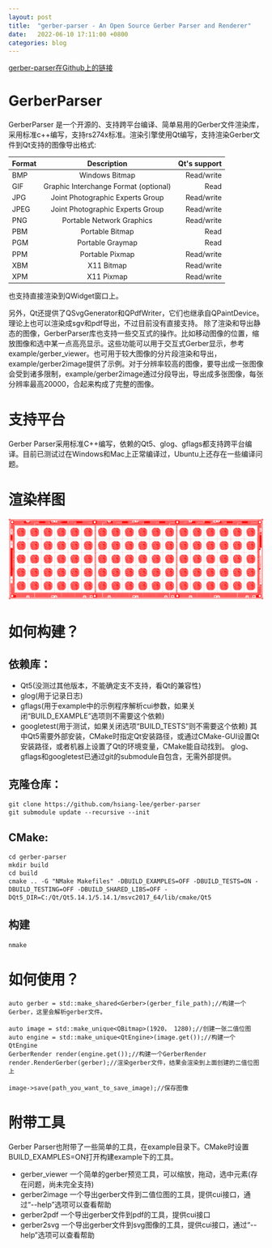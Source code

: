 ```yaml
---
layout: post
title:  "gerber-parser - An Open Source Gerber Parser and Renderer"
date:   2022-06-10 17:11:00 +0800
categories: blog
---
```



[gerber-parser在Github上的链接](https://github.com/hsiang-lee/gerber-parser)

# GerberParser
GerberParser 是一个开源的、支持跨平台编译、简单易用的Gerber文件渲染库，采用标准c++编写，支持rs274x标准。渲染引擎使用Qt编写，支持渲染Gerber文件到Qt支持的图像导出格式:

Format|Description|Qt's support
---|:--:|---:
BMP|Windows Bitmap|Read/write
GIF|Graphic Interchange Format (optional)|Read
JPG|Joint Photographic Experts Group|Read/write
JPEG|Joint Photographic Experts Group|Read/write
PNG|Portable Network Graphics|Read/write
PBM|Portable Bitmap|Read
PGM|Portable Graymap|Read
PPM|Portable Pixmap|Read/write
XBM|X11 Bitmap|Read/write
XPM|X11 Pixmap|Read/write

也支持直接渲染到QWidget窗口上。

另外，Qt还提供了QSvgGenerator和QPdfWriter，它们也继承自QPaintDevice。理论上也可以渲染成sgv和pdf导出，不过目前没有直接支持。
除了渲染和导出静态的图像，GerberParser库也支持一些交互式的操作。比如移动图像的位置，缩放图像和选中某一点高亮显示。这些功能可以用于交互式Gerber显示，参考example/gerber_viewer。也可用于较大图像的分片段渲染和导出，example/gerber2image提供了示例。对于分辨率较高的图像，要导出成一张图像会受到诸多限制，example/gerber2image通过分段导出，导出成多张图像，每张分辨率最高20000，合起来构成了完整的图像。

# 支持平台
Gerber Parser采用标准C++编写，依赖的Qt5、glog、gflags都支持跨平台编译。目前已测试过在Windows和Mac上正常编译过，Ubuntu上还存在一些编译问题。

# 渲染样图
![gerber image](https://github.com/hsiang-lee/gerber-parser/raw/master/logo/gerber.png)

# 如何构建？

## 依赖库：
- Qt5(没测过其他版本，不能确定支不支持，看Qt的兼容性)
- glog(用于记录日志)
- gflags(用于example中的示例程序解析cui参数，如果关闭“BUILD_EXAMPLE”选项则不需要这个依赖)
- googletest(用于测试，如果关闭选项“BUILD_TESTS”则不需要这个依赖)
其中Qt5需要外部安装，CMake时指定Qt安装路径，或通过CMake-GUI设置Qt安装路径，或者机器上设置了Qt的环境变量，CMake能自动找到。
glog、gflags和googletest已通过git的submodule自包含，无需外部提供。

## 克隆仓库：
```
git clone https://github.com/hsiang-lee/gerber-parser
git submodule update --recursive --init
```

## CMake:
```
cd gerber-parser
mkdir build
cd build
cmake .. -G "NMake Makefiles" -DBUILD_EXAMPLES=OFF -DBUILD_TESTS=ON -DBUILD_TESTING=OFF -DBUILD_SHARED_LIBS=OFF -DQt5_DIR=C:/Qt/Qt5.14.1/5.14.1/msvc2017_64/lib/cmake/Qt5
```

## 构建
```nmake```

# 如何使用？
```
auto gerber = std::make_shared<Gerber>(gerber_file_path);//构建一个Gerber，这里会解析gerber文件。

auto image = std::make_unique<QBitmap>(1920， 1280);//创建一张二值位图
auto engine = std::make_unique<QtEngine>(image.get());//构建一个QtEngine
GerberRender render(engine.get());//构建一个GerberRender
render.RenderGerber(gerber);//渲染gerber文件，结果会渲染到上面创建的二值位图上

image->save(path_you_want_to_save_image);//保存图像
```

# 附带工具
Gerber Parser也附带了一些简单的工具，在example目录下。CMake时设置BUILD_EXAMPLES=ON打开构建example下的工具。
* gerber_viewer	一个简单的gerber预览工具，可以缩放，拖动，选中元素(存在问题，尚未完全支持)
* gerber2image	一个导出gerber文件到二值位图的工具，提供cui接口，通过“--help”选项可以查看帮助
* gerber2pdf	一个导出gerber文件到pdf的工具，提供cui接口
* gerber2svg	一个导出gerber文件到svg图像的工具，提供cui接口，通过“--help”选项可以查看帮助
